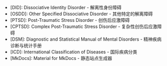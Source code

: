 <!-- 常用缩写定义,会自动追加到每个页面 -->

- \[DID\]: Dissociative Identity Disorder - 解离性身份障碍
- \[OSDD\]: Other Specified Dissociative Disorder - 其他特定的解离障碍
- \[PTSD\]: Post-Traumatic Stress Disorder - 创伤后应激障碍
- \[CPTSD\]: Complex Post-Traumatic Stress Disorder - 复杂性创伤后应激障碍
- \[DSM\]: Diagnostic and Statistical Manual of Mental Disorders - 精神疾病诊断与统计手册
- \[ICD\]: International Classification of Diseases - 国际疾病分类
- \[MkDocs\]: Material for MkDocs - 静态站点生成器
